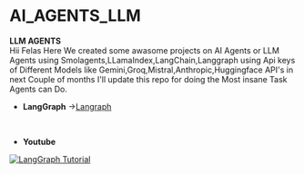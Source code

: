 # AI_AGENTS_LLM
**LLM AGENTS**
<br>
Hii Felas Here We created some awasome projects on AI Agents or LLM Agents using Smolagents,LLamaIndex,LangChain,Langgraph using Api keys of Different Models like Gemini,Groq,Mistral,Anthropic,Huggingface API's in next Couple of months I'll update this repo for doing the Most insane Task Agents can Do.
<br>
 - **LangGraph** -><a href="https://langchain-ai.github.io/langgraph/tutorials/introduction/#part-1-build-a-basic-chatbot">Langraph</a>
<br>

- **Youtube** <br>

[![LangGraph Tutorial](https://img.youtube.com/vi/ndCFqT6xFQ4/0.jpg)](https://www.youtube.com/watch?v=ndCFqT6xFQ4)

